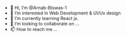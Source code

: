 - 👋 Hi, I’m @Arnab-Biswas-1
- 👀 I’m interested in Web Development & UI/Ux design
- 🌱 I’m currently learning React js.
- 💞️ I’m looking to collaborate on ...
- 📫 How to reach me ...

<!---
Arnab-Biswas-1/Arnab-Biswas-1 is a ✨ special ✨ repository because its `README.md` (this file) appears on your GitHub profile.
You can click the Preview link to take a look at your changes.
--->
